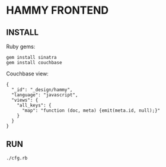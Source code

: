 HAMMY FRONTEND
==============

INSTALL
-------
Ruby gems:

    gem install sinatra
    gem install couchbase

Couchbase view:

    {
      "_id": "_design/hammy",
      "language": "javascript",
      "views": {
        "all_keys": {
          "map": "function (doc, meta) {emit(meta.id, null);}"
        }
      }
    }

RUN
---

    ./cfg.rb

